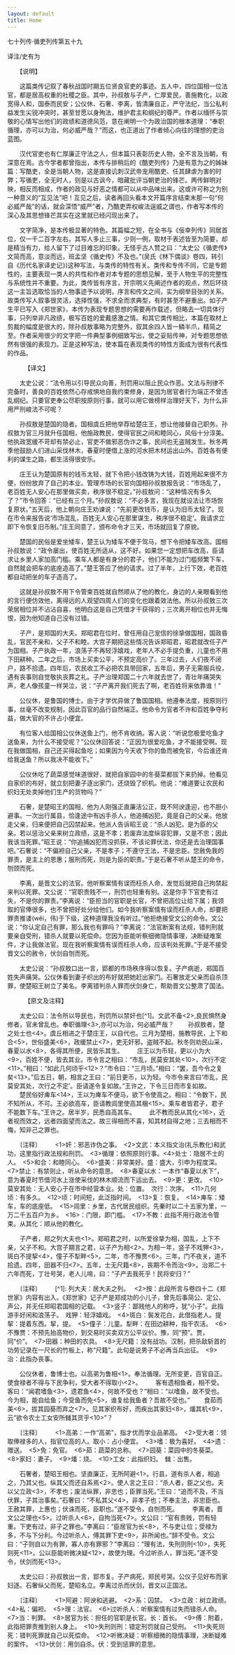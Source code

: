 ```yaml
---
layout: default
title: Home
---
```

七十列传·循吏列传第五十九

译注/史有为

　　【说明】

　　这篇类传记叙了春秋战国时期五位贤良官吏的事迹。五人中，四位国相一位法官，都是居高权重的社稷之臣。其中，孙叔敖与子产，仁厚爱民，善施教化，以政宽得人和，国泰而民安；公仪休、石奢、李离，皆清廉自正，严守法纪，当公私利益发生尖锐冲突时，甚至甘愿以身殉法，维护君主和纲纪的尊严。作者以缅怀与崇敬的心情写出他们的政绩和道德风范，意在阐明一个为政治国的根本道理：“奉职循理，亦可以为治，何必威严哉？”而这，也正道出了作者倾心向往的理想的吏治蓝图。

　　汉代官吏也有仁厚廉正守法之人，但本篇只表彰历史人物，全不言及当朝，有深意在焉。古今学者都曾指出，本传与排稍后的《酷吏列传》乃是有意为之的姊妹篇：写酷吏，全是当朝人物，这是直接讥刺汉武帝宠用酷吏、任其肆虐为害的时弊；写循吏，全无时人，则是以古讽今，暗藏批评当朝吏治的锋芒。两传鲜明对映，相反而相成，作者的政见与好恶之情都可以从中品味出来。这或许可称之为别一种意义的“互见法”吧！互见之后，读者再回头看本文开篇序言结束末那一句“何必威严哉”的话，就会深悟“威严”者，乃酷吏弄权峻法逞威之谓也，作者写本传的深心及其思想锋芒其实在这里就已经闪现出来了。

　　文字简净，是本传极显著的特色。其篇幅之短，在全书与《佞幸列传》同居首位，仅一千二百字左右。其写人多止三事，少则一例，取材于表述皆至为简要，却是精当有力，给人留下了过目难忘的印象。无怪乎古人赞之曰：“太史公《循吏传》文简而高，意淡而远，班孟坚《循史传》不及也。”(吴氏《林下偶谈》卷四，转引自《历代名家译史记》)这种写法，与类传的特性有关。类传和专传不同，它是专题性的，主要表现一类人的共性和作者对本专题的思想见解，至于人物生平的完整性与系统性并不重要。为此，类传皆有序言，开宗明义先阐述作者的观点，然后环绕这一主旨选取恰当的人物事迹予以说明，序言和传文之间，实为纲举目张的关系。故类传写人叙事很灵活，选择性强，不求全而求典型，有时甚至不避重出。如子产生平已写入《郑世家》，本传为表现专题思想的需要再作载述，但略去一切具体行事，只列举非凡政绩，极写百姓的爱戴感激之情。和其它类传相比，本篇在取材上剪裁的幅度是很大的，除孙叔敖事略为完整外，叙其余四人皆一鳞半爪，精简之至。作者采用很少的文字把一件典型事例细致写出，使之妥贴传神，对专题思想依然有很强的表现力。正是这种写法，使本篇在表现类传的特性方面成为很有代表性的作品。

　
　　【译文】

　　太史公说：“法令用以引导民众向善，刑罚用以阻止民众作恶。文法与刑律不完备时，善良的百姓依然心存戒惧地自我约束修身，是因为居官者行为端正不曾违乱纲纪。只要官吏奉公尽职按原则行事，就可以用它做榜样治理好天下，为什么非用严刑峻法不可呢？

　　孙叔敖是楚国的隐者。国相虞丘把他举荐给楚庄王，想让他接替自己职务。孙叔敖为官三月就升任国相，他施政教民，使得官民之间和睦同心，风俗十分淳美。他执政宽缓不苛却有禁必止，官吏不做邪恶伪诈之事，民间也无盗贼发生。秋冬两季他鼓励人们进山采伐林木，春夏时便借上涨的河水把木材运出山外。百姓各有便利的谋生之路，都生活得很安乐。

　　庄王认为楚国原有的钱币太轻，就下令把小钱改铸为大钱，百姓用起来很不方便，纷纷放弃了自己的本业。管理市场的长官向国相孙叔敖报告说：“市场乱了，老百姓无人安心在那里做买卖，秩序很不稳定。”孙叔敖问：“这种情况有多久了？”市令回答：“已经有三个月。”孙叔敖说：“不必多言，我现在就设法让市场恢复原状。”五天后，他上朝向庄王劝谏说：“先前更改钱币，是认为旧币太轻了。现在市令来报告说‘市场混乱，百姓无人安心在那里谋生，秩序很不稳定’。我请求立即下令恢复旧币制。”庄王同意了，颁布命令才三天，市场就回复了原貌。

　　楚国的民俗是爱坐矮车，楚王认为矮车不便于驾马，想下令把矮车改高。国相孙叔敖说：“政令屡出，使百姓无所适从，这不好。如果您一定想把车改高，臣请求让乡里人家加高门槛。乘车人都是有身分的君子，他们不能为过门槛频繁下车，自然就会把车的底座造高了。”楚王答应了他的请求。过了半年，上行下效，老百姓都自动把坐的车子造高了。

　　这就是孙叔敖不用下令管束百姓就自然顺从了他的教化，身边的人亲眼看到他的言行便仿效他，离得远的人观望四周人们的变化也跟着效法他。所以孙叔敖三次荣居相位并不沾沾自喜，他明白这是自己凭借才干获得的；三次离开相位也并无悔恨，因为他知道自己没有过错。

　　子产，是郑国的大夫。郑昭君在位时，曾任用自己宠信的徐挚做国相，国政昏乱，官民不亲和，父子不和睦。大宫子期把这些情况告诉郑昭君，昭君就改任子产为国相。子产执政一年，浪荡子不再轻浮嬉戏，老年人不必手提负重，儿童也不用下田耕种。二年之后，市场上买卖公平，不预定高价了。三年过去，人们夜不闭户，路不拾遗。四年后，农民收工不必把农具带回家，五年后，男子无需服兵役，遇有丧事则自觉敬执丧葬之礼。子产治理郑国二十六年就去世了，青壮年痛哭失声，老人像孩童一样哭泣，说：“子产离开我们死去了啊，老百姓将来依靠谁！”

　　公仪休，是鲁国的博士。由于才学优异做了鲁国国相。他遵奉法度，按原则行事，丝毫不改变规制，因此百官的品行自然端正。他命令为官者不许和百姓争夺利益，做大官的不许占小便宜。

　　有位客人给国相公仪休送鱼上门，他不肯收纳。客人说：“听说您极爱吃鱼才送鱼来，为什么不接受呢？”公仪休回答说：“正因为很爱吃鱼，才不能接受啊。现在我做国相，自己还买得起鱼吃；如果因为今天收下你的鱼而被免官，今后谁还肯给我送鱼？所以我决不能收下。”

　　公仪休吃了蔬菜感觉味道很好，就把自家园中的冬葵菜都拔下来扔掉。他看见自家织的布好，就立刻把妻子逐出家门，还烧毁了织机。他说：“难道要让农民和织妇无处卖掉他们生产的货物吗？”

　　石奢，是楚昭王的国相，他为人刚强正直廉洁公正，既不阿谀逢迎，也不胆小避事。一次出行属县，恰逢途中有凶手杀人，他追捕凶犯，竟是自己的父亲。他放走父亲，归来便把自己囚禁起来。他派人告诉昭王说：“杀人凶犯，是为臣的父亲。若以惩治父亲来树立政绩，这是不孝；若废弃法度纵容犯罪，又是不忠；因此我该当死罪。”昭王说：“你追捕凶犯而没抓获，不该论罪伏法，你还是去治理国事吧。”石奢说：“不偏袒自己父亲，不是孝子；不遵守王法，不是忠臣。您赦免我的罪责，是主上的恩惠；服刑而死，则是为臣的职责。”于是石奢不听从楚王的命令，刎颈而死。

　　李离，是晋文公的法官。他听察案情有误而枉杀人命，发觉后就把自己拘禁起来判以死罪。文公说：“官职贵贱不一，刑罚也轻重有别。这是你手下官吏有过失，不是你的罪责。”李离说：“臣担当的官职是长官，不曾把高位让给下属；我领取的官俸很多，也不曾把好处分给他们。如今我听察案情有误而枉杀人命，却要把罪责推诿(wěi，伟)于下级，这种道理我没有听过。”他拒绝接受文公的命令。文公说：“你认定自己有罪，那么我也有罪吗？”李离说：“法官断案有法规，错判刑就要亲自受刑，错杀人就要以死偿命。您因为臣能听察细微隐情事理，决断疑难案件，才让我做法官。现在我听察案情有误而枉杀人命，应该判处死罪。”于是不接受晋文公的赦令，伏剑自刎而死。

　　太史公说：“孙叔敖口出一言，郢都的市场秩序得以恢复。子产病逝，郑国百姓失声痛哭。公仪休看到妻子织出的布好就把她赶出家门。石奢放走父亲而自杀顶罪，使楚昭王树立了美名。李离错判杀人罪而伏剑身亡，帮助晋文公整肃了国法。

　
　　【原文及注释】

　　太史公曰：法令所以导民也，刑罚所以禁奸也[^1]。文武不备<2>,良民惧然身修者，官未曾乱也。奉职循理<3>,亦可以为治，何必威严哉？
　　孙叔敖者，楚之处士也<4>。虞丘相进之于楚庄王，以自代也。三月为楚相，施教导民，上下和合<5>，世俗盛美<6>，政缓禁止<7>，吏无奸邪，盗贼不起。秋冬则劝民山采，春夏以水<8>，各得其所便，民皆乐其生。
　　庄王以为币轻，更以小为大<9>，百姓不便，皆去其业。市令言之相曰：“市乱，民莫安其处<10>，次行不定<11>。”相曰：“如此几何顷乎<12>？”市令曰：“三月顷。”相曰：“罢，吾今令之复矣<13>。”后五日，朝，相言之王曰：“前日更币，以为轻。今市令来言曰‘市乱，民莫安其处，次行之不定’。臣请遂令复如故。”王许之，下令三日而市复如故。
　　楚民俗好庳车<14>，王以为庳车不便马，欲下令使高之。相曰：“令数下，民不知所从，不可。王必欲高车，臣请教闾里使高其梱<15>。乘车者皆君子，君子不能数下车。”王许之。居半岁，民悉自高其车。
　　此不教而民从其化<16>，近者视而效之，远者四面望而法之。故三得相而不喜，知其材自得之地；三去相而不悔，知非己之罪也。

　　〔注释〕
　　<1>奸：邪恶诈伪之事。　<2>文武：本义指文治(礼乐教化)和武功，这里指行政法规和刑罚。　<3>循理：依照原则行事。<4>处士：隐居不士的人。　<5>和合：和睦同心。　<6>盛美：非常美好。盛：盛大，引申为程度深。　<7>禁止：有禁则止，听从命令的意思。　<8>春夏以水：一本作“春夏以水下”，意为春夏时节借河水上涨使采伐的林木顺流而下运出去。　<9>更：更改。　<10>莫安其处：无人安心于在市中经营本业。处：位置。　次行：次序。　<11>几何顷：有多久。　<12>顷：时间短，此泛指时间。　<13>复：恢复。　<14>庳车：矮车，车的底座低。　<15>闾里：乡里，古代居民组织。先秦时以二十五家为里，一万二千五百户为乡。　<16>：门限，即门槛。　<17>不教：此指不用行政法令管束。从其化：顺从他的教化。


　　子产者，郑之列大夫也<1>。郑昭君之时，以所爱徐挚为相，国乱，上下不亲，父子不和。大宫子期言之君，以子产为相<2>。为相一年，竖子不戏狎<3>，斑白不提挈<4>，僮子不犁畔<5>。二年，市不豫贾<6>。三年，门不夜关，道不拾遗。四年，田器不归<7>。五年，士无尺籍<8>，丧期不令而治<9>。治郑二十六年而死，丁壮号哭，老人儿啼，曰：“子产去我死乎！民将安归？”

　　〔注释〕
　　[^1]: 列大夫：居大夫之列。　
    <2>按：此段所言与卷四十二《郑世家》内容有出入。《郑世家》记子产是郑成功的小儿子，曾先后事简公、定公、声公，并无任郑昭君国相的记载。　<3>竖子：鄙贱他人的称呼，犹“小子”。此指游手好闲和浪荡子。　戏狎：轻浮嬉戏。　<4>斑白：鬓发花白，此借指老人。提挈：提着东西。挈，提。　<5>僮子：儿童。犁畔：在田边耕种，指干农活。　<6>不豫贾：不预先抬高物价，到交易时买卖双方公平议价。豫，同“预”。贾，同“价”。　<7>田器：种田的农具。　<8>无尺籍：没有战功。汉制，把杀敌斩首的功劳记录在一尺长的竹板上，称“尺籍”。此句是说男子不必再当兵出征。　<9>治：此指办丧事。


　　公仪休者，鲁博士也。以高弟为鲁相<1>。奉法循理。无所变更，百官自正。使食禄者不得与下民争利，受大者不得取小<2>。
　　客有遗相鱼者，相不受。客曰：“闻君嗜鱼<3>，遗君鱼<4>，何故不受也？”相曰：“以嗜鱼，故不受也。今为相，能自给鱼；今受鱼而免<5>，谁复给我鱼者？吾故不受也。”
　　食茹而美<6>，拔其园葵而弃之<7>。见其家织布好，而疾出其家妇<8>，燔其机<9>，云“欲令农士工女安所雠其货乎<10>”？

　　〔注释〕
　　<1>高弟：一作“高弟”，指才优而学业品弟高。　<2>受大者：领取俸禄多的人，指官位高的人。取小：占小便宜。　<3>嗜：极为喜好。　<4>遗：赠送。　<5>免：免官。　<6>茹：蔬菜的总称。　<7>园葵：菜园中的冬葵菜。　<8>家妇：妻子。　<9>燔：烧。　<10>工女：此指织妇。　雠：出售。


　　石奢者，楚昭王相也。坚直廉正，无所阿避<1>。行县，道有杀人者，相追之，乃其父也。纵其父而还自系焉<2>。使人言之王曰：“杀人者，臣之父也。夫以父立政<3>，不孝也；废法纵罪，非忠也；臣罪当死。”王曰：“追而不及，不当伏罪，子其治事矣。”石奢曰：“不私其父<4>，非孝子也；不奉主法，非忠臣也。王赦其罪，上惠也；伏诛而死，臣职也。”遂不受令，自刎而死。
　　李离者，晋文公之理也<5>。过听杀人<6>，自拘当死<7>。文公曰：“官有贵贱，罚有轻重。下吏有过，非子之罪也。”李离曰：“臣居官为长<8>，不与吏让位；受禄为多，不与下分利。今过听杀人，傅其罪下吏<9>，非所闻也。”辞不受令。文公曰：“子则自以为有罪，寡人亦有罪邪？”李离曰：“理有法，失刑则刑<10>，失死则死<11>。公以臣能听微决疑<12>，故使为理。今过听杀人，罪当死。”遂不受令，伏剑而死<13>。

　　太史公曰：孙叔敖出一言，郢市复。子产病死，郑民号哭。公仪子见好布而家妇逐。石奢纵父而死，楚昭名立。李离过杀而伏剑，晋文以正国法。


　　〔注释〕
　　<1>阿避：阿谀和逃避。　<2>系：囚禁。　<3>立政：树立政绩。　<4>私：偏袒。　<5>理：法官。　<6>过听杀人：听察案情有过失而错杀人命。　<7>当：判罪。　<8>居官为长：担任的官职是长官。长：首长。　<9>傅：附着，此指把罪责推到别人身上。　<10>失刑则刑：错定刑罚就自己受刑。　<11>失死则死：错判死罪就自己以死偿命。　<12>听微决疑：听察细微的隐情事理，决断疑难的案件。　<13>伏剑：用剑自杀。伏：受到惩罪的意思。 
